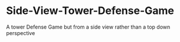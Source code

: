 # Side-View-Tower-Defense-Game
A tower Defense Game but from a side view rather than a top down perspective
